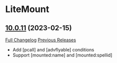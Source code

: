 # LiteMount

## [10.0.11](https://github.com/xod-wow/LiteMount/tree/10.0.11) (2023-02-15)
[Full Changelog](https://github.com/xod-wow/LiteMount/compare/10.0.10...10.0.11) [Previous Releases](https://github.com/xod-wow/LiteMount/releases)

- Add [pcall] and [advflyable] conditions  
- Support [mounted:name] and [mounted:spellid]  
